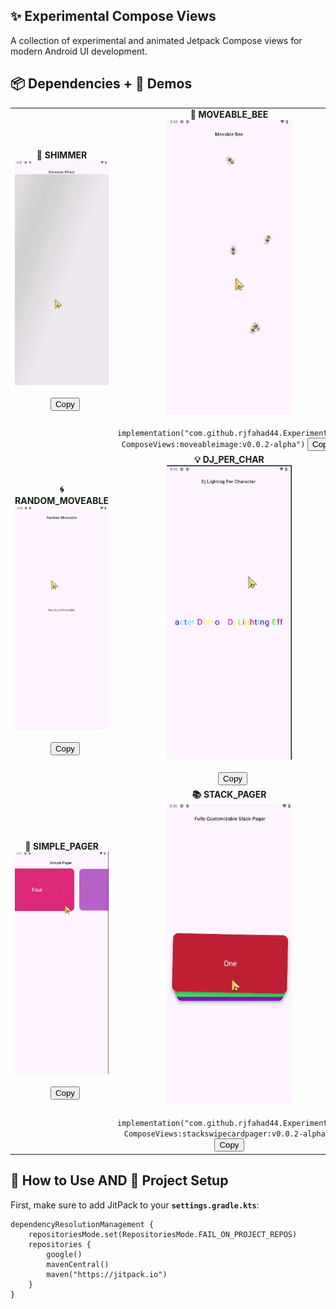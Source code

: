 ## ✨ Experimental Compose Views

A collection of experimental and animated Jetpack Compose views for modern Android UI development.

## 📦 Dependencies + 🎥 Demos

<table>
<tr>
<td align="center"> <b>🔹 SHIMMER</b><br>
<img src="https://github.com/rjfahad44/Experimental-ComposeViews/blob/dev_fahad/demo_media/shimmer_effect.gif?raw=true" width="200"><br><br>
<code id="code1"> </code> <button onclick="copyCode('code1')">Copy</button>
</td>
<td align="center"> <b>🐝 MOVEABLE_BEE</b><br>
<img src="https://github.com/rjfahad44/Experimental-ComposeViews/blob/dev_fahad/demo_media/moveable_bee.gif?raw=true" width="200"><br><br> 
<code id="code2">implementation("com.github.rjfahad44.Experimental-ComposeViews:moveableimage:v0.0.2-alpha")</code> 
<button onclick="copyCode('code2')">Copy</button>
</td>
<td align="center"> <b>💥 RANDOM_SHAKE</b><br>
<img src="https://github.com/rjfahad44/Experimental-ComposeViews/blob/dev_fahad/demo_media/random_shake.gif?raw=true" width="200"><br><br>
<code id="code3"> </code> <button onclick="copyCode('code3')">Copy</button>
</td>
</tr>
<tr> 
<td align="center"> <b>🌀 RANDOM_MOVEABLE</b><br>
<img src="https://github.com/rjfahad44/Experimental-ComposeViews/blob/dev_fahad/demo_media/random_moveable.gif?raw=true" width="200"><br><br>
<code id="code4"> </code> <button onclick="copyCode('code4')">Copy</button>
</td>
<td align="center"> <b>💡 DJ_PER_CHAR</b><br>
<img src="https://github.com/rjfahad44/Experimental-ComposeViews/blob/dev_fahad/demo_media/dj_lighting_per_character.gif?raw=true" width="200"><br><br>
<code id="code5"> </code> <button onclick="copyCode('code5')">Copy</button>
</td>
<td align="center"> <b>🌈 DJ_SHOW</b><br>
<img src="https://github.com/rjfahad44/Experimental-ComposeViews/blob/dev_fahad/demo_media/dj_show_light_effect.gif?raw=true" width="200"><br><br> 
<code id="code6"> </code> <button onclick="copyCode('code6')">Copy</button>
</td>
</tr>
<tr>
<td align="center"> <b>📄 SIMPLE_PAGER</b><br>
<img src="https://github.com/rjfahad44/Experimental-ComposeViews/blob/dev_fahad/demo_media/simple_pager.gif?raw=true" width="200"><br><br>
<code id="code7"> </code> <button onclick="copyCode('code7')">Copy</button>
</td> 
<td align="center"> <b>📚 STACK_PAGER</b><br>
<img src="https://github.com/rjfahad44/Experimental-ComposeViews/blob/dev_fahad/demo_media/fully_customizable_stack_pager.gif?raw=true" width="200"><br><br>
<code id="code8">implementation("com.github.rjfahad44.Experimental-ComposeViews:stackswipecardpager:v0.0.2-alpha")</code> 
<button onclick="copyCode('code8')">Copy</button>
</td>
<td></td>
</tr>
</table>

<script>
function copyCode(id) {
  const code = document.getElementById(id).innerText;
  navigator.clipboard.writeText(code).then(() => {
    alert('Code copied to clipboard!');
  }).catch(err => {
    alert('Failed to copy: ' + err);
  });
}
</script>


## 🚀 How to Use AND 🔧 Project Setup

First, make sure to add JitPack to your  **`settings.gradle.kts`**:

```
dependencyResolutionManagement {
    repositoriesMode.set(RepositoriesMode.FAIL_ON_PROJECT_REPOS)
    repositories {
        google()
        mavenCentral()
        maven("https://jitpack.io")
    }
}
```

